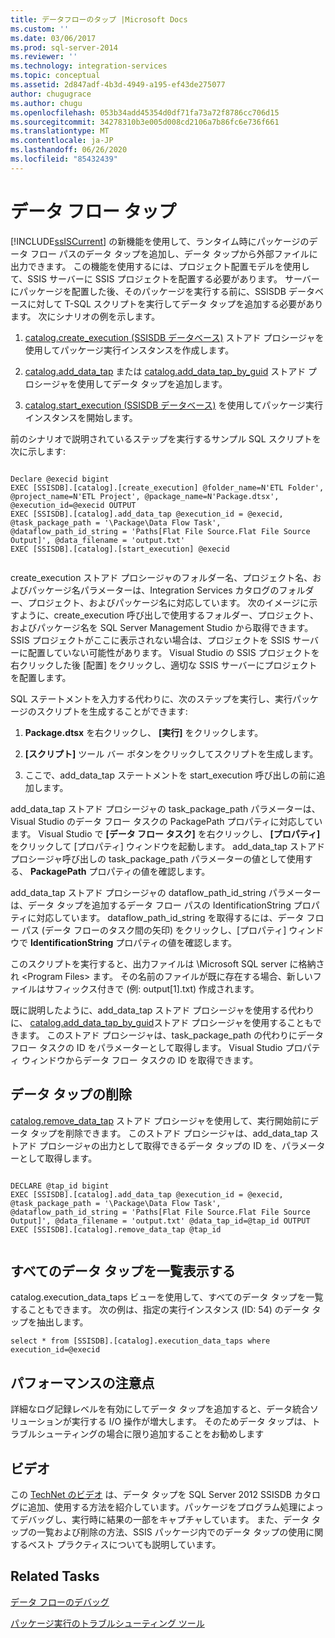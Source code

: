 ```yaml
---
title: データフローのタップ |Microsoft Docs
ms.custom: ''
ms.date: 03/06/2017
ms.prod: sql-server-2014
ms.reviewer: ''
ms.technology: integration-services
ms.topic: conceptual
ms.assetid: 2d847adf-4b3d-4949-a195-ef43de275077
author: chugugrace
ms.author: chugu
ms.openlocfilehash: 053b34add45354d0df71fa73a72f8786cc706d15
ms.sourcegitcommit: 34278310b3e005d008cd2106a7b86fc6e736f661
ms.translationtype: MT
ms.contentlocale: ja-JP
ms.lasthandoff: 06/26/2020
ms.locfileid: "85432439"
---
```

# <a name="data-flow-taps"></a>データ フロー タップ
  [!INCLUDE[ssISCurrent](../includes/ssiscurrent-md.md)] の新機能を使用して、ランタイム時にパッケージのデータ フロー パスのデータ タップを追加し、データ タップから外部ファイルに出力できます。 この機能を使用するには、プロジェクト配置モデルを使用して、SSIS サーバーに SSIS プロジェクトを配置する必要があります。 サーバーにパッケージを配置した後、そのパッケージを実行する前に、SSISDB データベースに対して T-SQL スクリプトを実行してデータ タップを追加する必要があります。 次にシナリオの例を示します。  
  
1.  [catalog.create_execution (SSISDB データベース)](/sql/integration-services/system-stored-procedures/catalog-create-execution-ssisdb-database) ストアド プロシージャを使用してパッケージ実行インスタンスを作成します。  
  
2.  [catalog.add_data_tap](/sql/integration-services/system-stored-procedures/catalog-add-data-tap) または [catalog.add_data_tap_by_guid](/sql/integration-services/system-stored-procedures/catalog-add-data-tap-by-guid) ストアド プロシージャを使用してデータ タップを追加します。  
  
3.  [catalog.start_execution (SSISDB データベース)](/sql/integration-services/system-stored-procedures/catalog-start-execution-ssisdb-database) を使用してパッケージ実行インスタンスを開始します。  
  
 前のシナリオで説明されているステップを実行するサンプル SQL スクリプトを次に示します:  
  
```  
  
Declare @execid bigint  
EXEC [SSISDB].[catalog].[create_execution] @folder_name=N'ETL Folder', @project_name=N'ETL Project', @package_name=N'Package.dtsx', @execution_id=@execid OUTPUT  
EXEC [SSISDB].[catalog].add_data_tap @execution_id = @execid, @task_package_path = '\Package\Data Flow Task', @dataflow_path_id_string = 'Paths[Flat File Source.Flat File Source Output]', @data_filename = 'output.txt'  
EXEC [SSISDB].[catalog].[start_execution] @execid  
  
```  
  
 create_execution ストアド プロシージャのフォルダー名、プロジェクト名、およびパッケージ名パラメーターは、Integration Services カタログのフォルダー、プロジェクト、およびパッケージ名に対応しています。 次のイメージに示すように、create_execution 呼び出しで使用するフォルダー、プロジェクト、およびパッケージ名を SQL Server Management Studio から取得できます。 SSIS プロジェクトがここに表示されない場合は、プロジェクトを SSIS サーバーに配置していない可能性があります。 Visual Studio の SSIS プロジェクトを右クリックした後 [配置] をクリックし、適切な SSIS サーバーにプロジェクトを配置します。  
  
 SQL ステートメントを入力する代わりに、次のステップを実行し、実行パッケージのスクリプトを生成することができます:  
  
1.  **Package.dtsx** を右クリックし、 **[実行]** をクリックします。  
  
2.  **[スクリプト]** ツール バー ボタンをクリックしてスクリプトを生成します。  
  
3.  ここで、add_data_tap ステートメントを start_execution 呼び出しの前に追加します。  
  
 add_data_tap ストアド プロシージャの task_package_path パラメーターは、Visual Studio のデータ フロー タスクの PackagePath プロパティに対応しています。 Visual Studio で **[データ フロー タスク]** を右クリックし、 **[プロパティ]** をクリックして [プロパティ] ウィンドウを起動します。  add_data_tap ストアド プロシージャ呼び出しの task_package_path パラメーターの値として使用する、 **PackagePath** プロパティの値を確認します。  
  
 add_data_tap ストアド プロシージャの dataflow_path_id_string パラメーターは、データ タップを追加するデータ フロー パスの IdentificationString プロパティに対応しています。 dataflow_path_id_string を取得するには、データ フロー パス (データ フローのタスク間の矢印) をクリックし、[プロパティ] ウィンドウで **IdentificationString** プロパティの値を確認します。  
  
 このスクリプトを実行すると、出力ファイルは \Microsoft SQL server に格納され \<Program Files> ます。 その名前のファイルが既に存在する場合、新しいファイルはサフィックス付きで (例: output[1].txt) 作成されます。  
  
 既に説明したように、add_data_tap ストアド プロシージャを使用する代わりに、 [catalog.add_data_tap_by_guid](/sql/integration-services/system-stored-procedures/catalog-add-data-tap-by-guid)ストアド プロシージャを使用することもできます。 このストアド プロシージャは、task_package_path の代わりにデータ フロー タスクの ID をパラメーターとして取得します。 Visual Studio プロパティ ウィンドウからデータ フロー タスクの ID を取得できます。  
  
## <a name="removing-a-data-tap"></a>データ タップの削除  
 [catalog.remove_data_tap](/sql/integration-services/system-stored-procedures/catalog-remove-data-tap) ストアド プロシージャを使用して、実行開始前にデータ タップを削除できます。 このストアド プロシージャは、add_data_tap ストアド プロシージャの出力として取得できるデータ タップの ID を、パラメーターとして取得します。  
  
```  
  
DECLARE @tap_id bigint  
EXEC [SSISDB].[catalog].add_data_tap @execution_id = @execid, @task_package_path = '\Package\Data Flow Task', @dataflow_path_id_string = 'Paths[Flat File Source.Flat File Source Output]', @data_filename = 'output.txt' @data_tap_id=@tap_id OUTPUT  
EXEC [SSISDB].[catalog].remove_data_tap @tap_id  
  
```  
  
## <a name="listing-all-data-taps"></a>すべてのデータ タップを一覧表示する  
 catalog.execution_data_taps ビューを使用して、すべてのデータ タップを一覧することもできます。 次の例は、指定の実行インスタンス (ID: 54) のデータ タップを抽出します。  
  
```  
select * from [SSISDB].[catalog].execution_data_taps where execution_id=@execid  
```  
  
## <a name="performance-consideration"></a>パフォーマンスの注意点  
 詳細なログ記録レベルを有効にしてデータ タップを追加すると、データ統合ソリューションが実行する I/O 操作が増大します。 そのためデータ タップは、トラブルシューティングの場合に限り追加することをお勧めします  
  
## <a name="video"></a>ビデオ  
 この [TechNet のビデオ](https://technet.microsoft.com/sqlserver/dn600163) は、データ タップを SQL Server 2012 SSISDB カタログに追加、使用する方法を紹介しています。パッケージをプログラム処理によってデバッグし、実行時に結果の一部をキャプチャしています。 また、データ タップの一覧および削除の方法、SSIS パッケージ内でのデータ タップの使用に関するベスト プラクティスについても説明しています。  
  
## <a name="related-tasks"></a>Related Tasks  
 [データ フローのデバッグ](troubleshooting/debugging-data-flow.md)  
  
 [パッケージ実行のトラブルシューティング ツール](troubleshooting/troubleshooting-tools-for-package-execution.md)  
  
  
